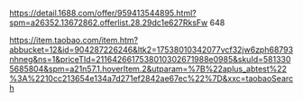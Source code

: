 https://detail.1688.com/offer/959413544895.html?spm=a26352.13672862.offerlist.28.29dc1e627RksFw
648

https://item.taobao.com/item.htm?abbucket=12&id=904287226246&ltk2=17538010342077vcf32jw6zph68793nhneg&ns=1&priceTId=2116426617538010302671988e0985&skuId=5813305685804&spm=a21n57.1.hoverItem.2&utparam=%7B%22aplus_abtest%22%3A%2210cc213654e134a7d271ef2842ae67ec%22%7D&xxc=taobaoSearch